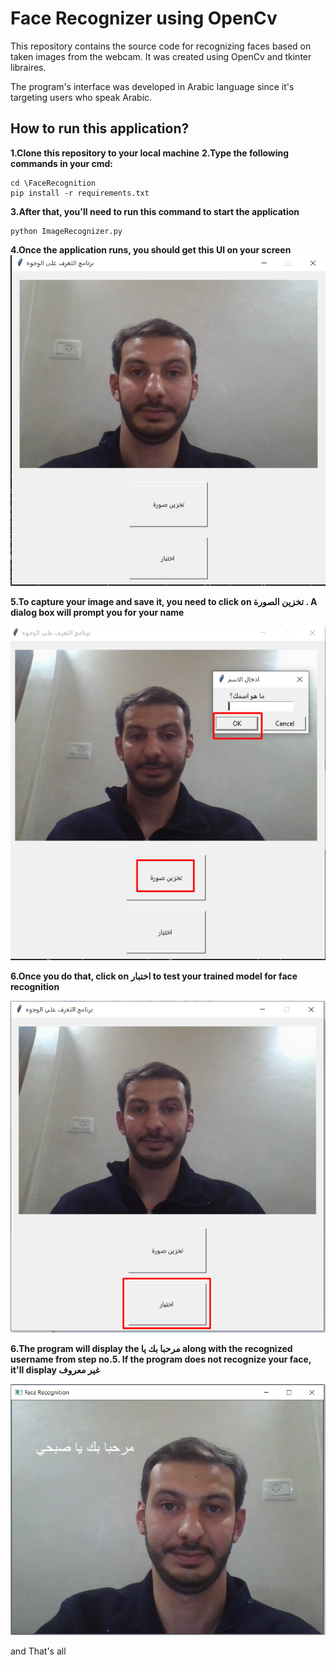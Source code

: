 # Face Recognizer using OpenCv


This repository contains the source code for recognizing faces based on taken images from the webcam. It was created using OpenCv and tkinter libraires. 

The program's interface was developed in Arabic language since it's targeting users who speak Arabic.

## How to run this application?
**1.Clone this repository to your local machine**
**2.Type the following commands in your cmd:**

```
cd \FaceRecognition
pip install -r requirements.txt
```

**3.After that, you'll need to run this command to start the application**

```
python ImageRecognizer.py
```

**4.Once the application runs, you should get this UI on your screen**
![alt text](https://github.com/SubhiAlmohtasib92/FaceRecognition/blob/master/data/GitHubimages/1.png "Main UI")



**5.To capture your image and save it, you need to click on تخزين الصورة . A dialog box will prompt you for your name**

![alt text](https://github.com/SubhiAlmohtasib92/FaceRecognition/blob/master/data/GitHubimages/2.png "Capture Image")

**6.Once you do that, click on اختبار to test your trained model for face recognition**

![alt text](https://github.com/SubhiAlmohtasib92/FaceRecognition/blob/master/data/GitHubimages/3.png "Capture Image")

**6.The program will display the مرحبا بك يا  along with the recognized username from step no.5. If the program does not recognize your face, it'll display غير معروف**

![alt text](https://github.com/SubhiAlmohtasib92/FaceRecognition/blob/master/data/GitHubimages/4.png "Capture Image")



and That's all 
